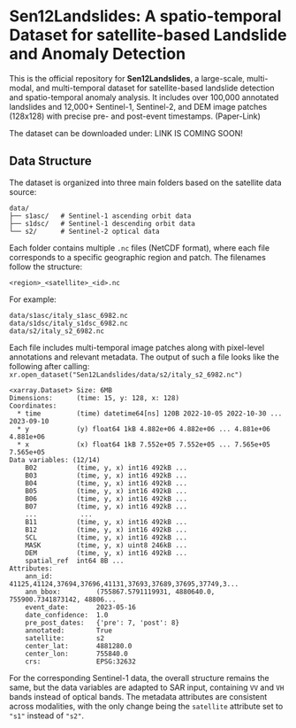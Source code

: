 # Sen12Landslides: A spatio-temporal Dataset for satellite-based Landslide and Anomaly Detection
This is the official repository for **Sen12Landslides**, a large-scale, multi-modal, and multi-temporal dataset for satellite-based landslide detection and spatio-temporal anomaly analysis. It includes over 100,000 annotated landslides and 12,000+ Sentinel-1, Sentinel-2, and DEM image patches (128x128) with precise pre- and post-event timestamps.
(Paper-Link)

The dataset can be downloaded under: LINK IS COMING SOON!

## Data Structure

The dataset is organized into three main folders based on the satellite data source:

```
data/
├── s1asc/   # Sentinel-1 ascending orbit data
├── s1dsc/   # Sentinel-1 descending orbit data
└── s2/      # Sentinel-2 optical data
```

Each folder contains multiple `.nc` files (NetCDF format), where each file corresponds to a specific geographic region and patch. The filenames follow the structure:

```
<region>_<satellite>_<id>.nc
```

For example:

```
data/s1asc/italy_s1asc_6982.nc
data/s1dsc/italy_s1dsc_6982.nc
data/s2/italy_s2_6982.nc
```

Each file includes multi-temporal image patches along with pixel-level annotations and relevant metadata.
The output of such a file looks like the following after calling: ```xr.open_dataset("Sen12Landslides/data/s2/italy_s2_6982.nc")```
```
<xarray.Dataset> Size: 6MB
Dimensions:      (time: 15, y: 128, x: 128)
Coordinates:
  * time         (time) datetime64[ns] 120B 2022-10-05 2022-10-30 ... 2023-09-10
  * y            (y) float64 1kB 4.882e+06 4.882e+06 ... 4.881e+06 4.881e+06
  * x            (x) float64 1kB 7.552e+05 7.552e+05 ... 7.565e+05 7.565e+05
Data variables: (12/14)
    B02          (time, y, x) int16 492kB ...
    B03          (time, y, x) int16 492kB ...
    B04          (time, y, x) int16 492kB ...
    B05          (time, y, x) int16 492kB ...
    B06          (time, y, x) int16 492kB ...
    B07          (time, y, x) int16 492kB ...
    ...           ...
    B11          (time, y, x) int16 492kB ...
    B12          (time, y, x) int16 492kB ...
    SCL          (time, y, x) int16 492kB ...
    MASK         (time, y, x) uint8 246kB ...
    DEM          (time, y, x) int16 492kB ...
    spatial_ref  int64 8B ...
Attributes:
    ann_id:           41125,41124,37694,37696,41131,37693,37689,37695,37749,3...
    ann_bbox:         (755867.5791119931, 4880640.0, 755900.7341873142, 48806...
    event_date:       2023-05-16
    date_confidence:  1.0
    pre_post_dates:   {'pre': 7, 'post': 8}
    annotated:        True
    satellite:        s2
    center_lat:       4881280.0
    center_lon:       755840.0
    crs:              EPSG:32632
```
For the corresponding Sentinel-1 data, the overall structure remains the same, but the data variables are adapted to SAR input, containing `VV` and `VH` bands instead of optical bands. The metadata attributes are consistent across modalities, with the only change being the `satellite` attribute set to `"s1"` instead of `"s2"`.
